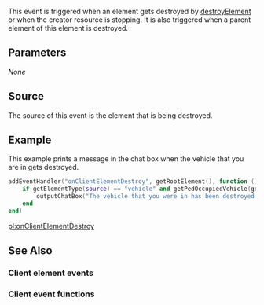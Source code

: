 This event is triggered when an element gets destroyed by [destroyElement](/docs/destroyelement.md "wikilink") or when the creator resource is stopping. It is also triggered when a parent element of this element is destroyed.

Parameters
----------

*None*

Source
------

The source of this event is the element that is being destroyed.

Example
-------

This example prints a message in the chat box when the vehicle that you are in gets destroyed.

``` lua
addEventHandler("onClientElementDestroy", getRootElement(), function ()
    if getElementType(source) == "vehicle" and getPedOccupiedVehicle(getLocalPlayer()) == source then
        outputChatBox("The vehicle that you were in has been destroyed by the script")
    end
end)
```

[pl:onClientElementDestroy](/docs/pl-onclientelementdestroy.md "wikilink")

See Also
--------

### Client element events

### Client event functions
